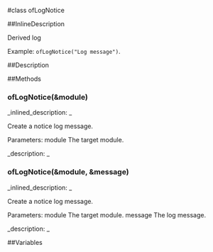 #class ofLogNotice


<!--
_visible: True_
_advanced: True_
_istemplated: False_
_extends: ofLog_
-->

##InlineDescription

Derived log 

Example: `ofLogNotice("Log message")`.





##Description





##Methods



### ofLogNotice(&module)

<!--
_syntax: ofLogNotice(&module)_
_name: ofLogNotice_
_returns: _
_returns_description: _
_parameters: const string &module_
_access: public_
_version_started: 007_
_version_deprecated: _
_summary: _
_constant: False_
_static: False_
_visible: True_
_advanced: False_
-->

_inlined_description: _

Create a notice log message.

Parameters:
module The target module.





_description: _







<!----------------------------------------------------------------------------->

### ofLogNotice(&module, &message)

<!--
_syntax: ofLogNotice(&module, &message)_
_name: ofLogNotice_
_returns: _
_returns_description: _
_parameters: const string &module, const string &message_
_access: public_
_version_started: 007_
_version_deprecated: _
_summary: _
_constant: False_
_static: False_
_visible: True_
_advanced: False_
-->

_inlined_description: _

Create a notice log message.

Parameters:
module The target module.
message The log message.





_description: _







<!----------------------------------------------------------------------------->

##Variables



